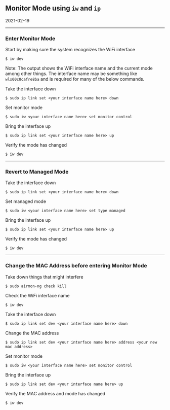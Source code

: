 ## Monitor Mode using ```iw``` and ```ip```

2021-02-19

-----
### Enter Monitor Mode

Start by making sure the system recognizes the WiFi interface
```
$ iw dev
```
Note: The output shows the WiFi interface name and the current
mode among other things. The interface name may be something like
`wlx00c0cafre8ba` and is required for many of the below commands.


Take the interface down
```
$ sudo ip link set <your interface name here> down
```

Set monitor mode
```
$ sudo iw <your interface name here> set monitor control
```

Bring the interface up
```
$ sudo ip link set <your interface name here> up
```

Verify the mode has changed
```
$ iw dev
```
-----

### Revert to Managed Mode

Take the interface down
```
$ sudo ip link set <your interface name here> down
```

Set managed mode
```
$ sudo iw <your interface name here> set type managed
```

Bring the interface up
```
$ sudo ip link set <your interface name here> up
```

Verify the mode has changed
```
$ iw dev
```
-----

### Change the MAC Address before entering Monitor Mode

Take down things that might interfere
```
$ sudo airmon-ng check kill
```
Check the WiFi interface name
```
$ iw dev
```
Take the interface down
```
$ sudo ip link set dev <your interface name here> down
```
Change the MAC address
```
$ sudo ip link set dev <your interface name here> address <your new mac address>
```
Set monitor mode
```
$ sudo iw <your interface name here> set monitor control
```
Bring the interface up
```
$ sudo ip link set dev <your interface name here> up
```
Verify the MAC address and mode has changed
```
$ iw dev
```
